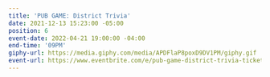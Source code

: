 ```yaml
---
title: 'PUB GAME: District Trivia'
date: 2021-12-13 15:23:00 -05:00
position: 6
event-date: 2022-04-21 19:00:00 -04:00
end-time: '09PM'
giphy-url: https://media.giphy.com/media/APDFlaP8poxD9DV1PM/giphy.gif
event-url: https://www.eventbrite.com/e/pub-game-district-trivia-tickets-311862417887
---
```


